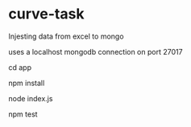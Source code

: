 # curve-task
Injesting data from excel to mongo


uses a localhost mongodb connection on port 27017


cd app

npm install

node index.js

npm test

